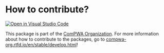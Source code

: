 # How to contribute?

[![Open in Visual Studio Code](https://img.shields.io/badge/vscode-open-blue?logo=visualstudiocode)](https://open.vscode.dev/ComPWA/sphinx-api-relink)

This package is part of the [ComPWA Organization](https://github.com/ComPWA). For more information about how to contribute to the packages, go to [compwa-org.rtfd.io/en/stable/develop.html](https://compwa-org.readthedocs.io/en/stable/develop.html)!
